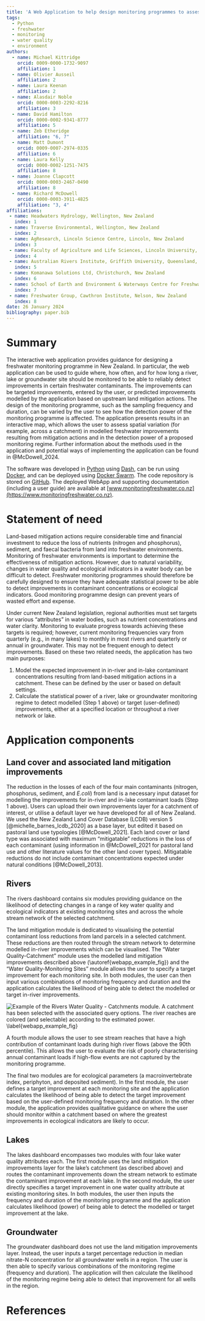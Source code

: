 ```yaml
---
title: 'A Web Application to help design monitoring programmes to assess the effectiveness of freshwater restoration actions in New Zealand'
tags:
  - Python
  - freshwater
  - monitoring
  - water quality
  - environment
authors:
  - name: Michael Kittridge
    orcid: 0009-0000-1732-9097
    affiliation: 1
  - name: Olivier Ausseil
    affiliation: 2
  - name: Laura Keenan
    affiliation: 2
  - name: Alasdair Noble 
    orcid: 0000-0003-2292-8216
    affiliation: 3
  - name: David Hamilton
    orcid: 0000-0002-9341-8777
    affiliation: 5
  - name: Zeb Etheridge
    affiliation: "6, 7"
  - name: Matt Dumont
    orcid: 0009-0007-2974-0335
    affiliation: 6
  - name: Laura Kelly
    orcid: 0000-0002-1251-7475
    affiliation: 8
  - name: Joanne Clapcott
    orcid: 0000-0003-2467-0490
    affiliation: 8
  - name: Richard McDowell 
    orcid: 0000-0003-3911-4825
    affiliation: "3, 4"
affiliations:
 - name: Headwaters Hydrology, Wellington, New Zealand
   index: 1
 - name: Traverse Environmental, Wellington, New Zealand
   index: 2
 - name: AgResearch, Lincoln Science Centre, Lincoln, New Zealand
   index: 3
 - name: Faculty of Agriculture and Life Sciences, Lincoln University, Lincoln, New Zealand
   index: 4
 - name: Australian Rivers Institute, Griffith University, Queensland, Australia
   index: 5
 - name: Komanawa Solutions Ltd, Christchurch, New Zealand
   index: 6
 - name: School of Earth and Environment & Waterways Centre for Freshwater Management, University of Canterbury, New Zealand
   index: 7
 - name: Freshwater Group, Cawthron Institute, Nelson, New Zealand
   index: 8
date: 26 January 2024
bibliography: paper.bib
---
```


# Summary

The interactive web application provides guidance for designing a freshwater monitoring programme in New Zealand. In particular, the web application can be used to guide where, how often, and for how long a river, lake or groundwater site should be monitored to be able to reliably detect improvements in certain freshwater contaminants. The improvements can be targeted improvements, entered by the user, or predicted improvements modelled by the application based on upstream land mitigation actions. The design of the monitoring programme, such as the sampling frequency and duration, can be varied by the user to see how the detection power of the monitoring programme is affected. The application presents results in an interactive map, which allows the user to assess spatial variation (for example, across a catchment) in modelled freshwater improvements resulting from mitigation actions and in the detection power of a proposed monitoring regime. Further information about the methods used in the application and potential ways of implementing the application can be found in @McDowell_2024.
 
The software was developed in [Python](https://www.python.org/) using [Dash](https://dash.plotly.com/), can be run using [Docker](https://www.docker.com/), and can be deployed using [Docker Swarm](https://docs.docker.com/engine/swarm/). The code repository is stored on [GitHub](https://github.com/headwaters-hydrology/olw2-sc008). The deployed WebApp and supporting documentation (including a user guide) are available at [www.monitoringfreshwater.co.nz](https://www.monitoringfreshwater.co.nz).

# Statement of need

Land-based mitigation actions require considerable time and financial investment to reduce the loss of nutrients (nitrogen and phosphorus), sediment, and faecal bacteria from land into freshwater environments. Monitoring of freshwater environments is important to determine the effectiveness of mitigation actions. However, due to natural variability, changes in water quality and ecological indicators in a water body can be difficult to detect. Freshwater monitoring programmes should therefore be carefully designed to ensure they have adequate statistical power to be able to detect improvements in contaminant concentrations or ecological indicators. Good monitoring programme design can prevent years of wasted effort and expense.
 
Under current New Zealand legislation, regional authorities must set targets for various “attributes” in water bodies, such as nutrient concentrations and water clarity. Monitoring to evaluate progress towards achieving these targets is required; however, current monitoring frequencies vary from quarterly (e.g., in many lakes) to monthly in most rivers and quarterly or annual in groundwater. This may not be frequent enough to detect improvements.
Based on these two related needs, the application has two main purposes:

1. Model the expected improvement in in-river and in-lake contaminant concentrations resulting from land-based mitigation actions in a catchment. These can be defined by the user or based on default settings.
2. Calculate the statistical power of a river, lake or groundwater monitoring regime to detect modelled (Step 1 above) or target (user-defined) improvements, either at a specified location or throughout a river network or lake. 

# Application components

## Land cover and associated land mitigation improvements

The reduction in the losses of each of the four main contaminants (nitrogen, phosphorus, sediment, and *E.coli*) from land is a necessary input dataset for modelling the improvements for in-river and in-lake contaminant loads (Step 1 above). Users can upload their own improvements layer for a catchment of interest, or utilise a default layer we have developed for all of New Zealand. We used the New Zealand Land Cover Database (LCDB) version 5 [@michelle_barnes_lcdb_2020] as a base layer, but edited it based on pastoral land use typologies [@McDowell_2021]. Each land cover or land type was associated with maximum “mitigatable” reductions in the loss of each contaminant (using information in @McDowell_2021 for pastoral land use and other literature values for the other land cover types). Mitigatable reductions do not include contaminant concentrations expected under natural conditions [@McDowell_2013].

## Rivers

The rivers dashboard contains six modules providing guidance on the likelihood of detecting changes in a range of key water quality and ecological indicators at existing monitoring sites and across the whole stream network of the selected catchment.

The land mitigation module is dedicated to visualising the potential contaminant loss reductions from land parcels in a selected catchment. These reductions are then routed through the stream network to determine modelled in-river improvements which can be visualised. The “Water Quality-Catchment” module uses the modelled land mitigation improvements described above (\autoref{webapp_example_fig}) and the “Water Quality-Monitoring Sites” module allows the user to specify a target improvement for each monitoring site. In both modules, the user can then input various combinations of monitoring frequency and duration and the application calculates the likelihood of being able to detect the modelled or target in-river improvements.

![Example of the Rivers Water Quality - Catchments module. A catchment has been selected with the associated query options. The river reaches are colored (and selectable) according to the estimated power. \label{webapp_example_fig}](webapp_fig2.png)

A fourth module allows the user to see stream reaches that have a high contribution of contaminant loads during high river flows (above the 90th percentile). This allows the user to evaluate the risk of poorly characterising annual contaminant loads if high-flow events are not captured by the monitoring programme.

The final two modules are for ecological parameters (a macroinvertebrate index, periphyton, and deposited sediment). In the first module, the user defines a target improvement at each monitoring site and the application calculates the likelihood of being able to detect the target improvement based on the user-defined monitoring frequency and duration. In the other module, the application provides qualitative guidance on where the user should monitor within a catchment based on where the greatest improvements in ecological indicators are likely to occur.

## Lakes

The lakes dashboard encompasses two modules with four lake water quality attributes each. The first module uses the land mitigation improvements layer for the lake’s catchment (as described above) and routes the contaminant improvements down the stream network to estimate the contaminant improvement at each lake. In the second module, the user directly specifies a target improvement in one water quality attribute at existing monitoring sites. In both modules, the user then inputs the frequency and duration of the monitoring programme and the application calculates likelihood (power) of being able to detect the modelled or target improvement at the lake.

## Groundwater

The groundwater dashboard does not use the land mitigation improvements layer. Instead, the user inputs a target percentage reduction in median nitrate-N concentration for all groundwater wells in a region. The user is then able to specify various combinations of the monitoring regime (frequency and duration). The application will then calculate the likelihood of the monitoring regime being able to detect that improvement for all wells in the region.

# References